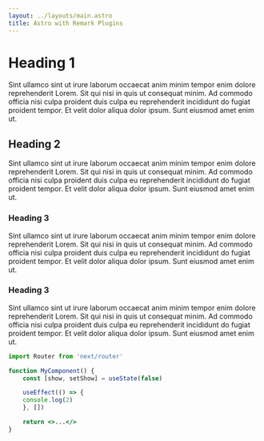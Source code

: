 ```yaml
---
layout: ../layouts/main.astro
title: Astro with Remark Plugins
---
```


# Heading 1

Sint ullamco sint ut irure laborum occaecat anim minim tempor enim dolore reprehenderit Lorem. Sit qui nisi in quis ut consequat minim. Ad commodo officia nisi culpa proident duis culpa eu reprehenderit incididunt do fugiat proident tempor. Et velit dolor aliqua dolor ipsum. Sunt eiusmod amet enim ut.

## Heading 2

Sint ullamco sint ut irure laborum occaecat anim minim tempor enim dolore reprehenderit Lorem. Sit qui nisi in quis ut consequat minim. Ad commodo officia nisi culpa proident duis culpa eu reprehenderit incididunt do fugiat proident tempor. Et velit dolor aliqua dolor ipsum. Sunt eiusmod amet enim ut.

### Heading 3

Sint ullamco sint ut irure laborum occaecat anim minim tempor enim dolore reprehenderit Lorem. Sit qui nisi in quis ut consequat minim. Ad commodo officia nisi culpa proident duis culpa eu reprehenderit incididunt do fugiat proident tempor. Et velit dolor aliqua dolor ipsum. Sunt eiusmod amet enim ut.

### Heading 3

Sint ullamco sint ut irure laborum occaecat anim minim tempor enim dolore reprehenderit Lorem. Sit qui nisi in quis ut consequat minim. Ad commodo officia nisi culpa proident duis culpa eu reprehenderit incididunt do fugiat proident tempor. Et velit dolor aliqua dolor ipsum. Sunt eiusmod amet enim ut.

```jsx:file.jsx
import Router from 'next/router'

function MyComponent() {
	const [show, setShow] = useState(false)

	useEffect(() => {
    console.log(2)
	}, [])

	return <>...</>
}
```